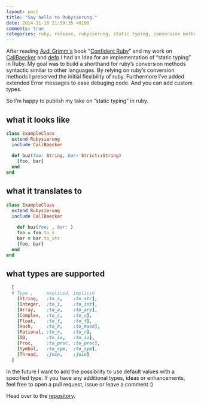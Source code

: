 ```yaml
---
layout: post
title: "Say hello to Rubysierung."
date: 2014-11-16 21:59:35 +0100
comments: true
categories: ruby, release, rubysierung, static typing, conversion methods
---
```


After reading [Avdi Grimm's](http://devblog.avdi.org/) book "[Confident Ruby](http://www.confidentruby.com/)” and my work on [CallBaecker](https://github.com/doodzik/CallBaecker) and [defp](https://github.com/doodzik/defp) I had an Idea for an implementation of “static typing” in Ruby.
My goal was to build a shorthand for ruby’s conversion methods syntactic similar to other languages.
By relying on ruby’s conversion methods I preserved the initial flexibility of ruby. Furthermore I’ve added extended Error messages to ease debuging code. And you can add custom types.

So I’m happy to publish my take on ”static typing” in ruby.

## what it looks like
```ruby
class ExampleClass
  extend Rubysierung
  include CallBaecker
  
  def buz(foo: String, bar: Strict::String)
    [foo, bar]
  end
end
```
## what it translates to
```ruby
class ExampleClass
  extend Rubysierung
  include CallBaecker
  
    def buz(foo: , bar: )
    foo = foo.to_s
    bar = bar.to_str
    [foo, bar]
  end
end
```
## what types are supported
```ruby
  [
  # Type ,     explicid, implicid
    [String,   :to_s,    :to_str],
    [Integer,  :to_i,    :to_int],
    [Array,    :to_a,    :to_ary],
    [Complex,  :to_c,    :to_c],
    [Float,    :to_f,    :to_f],
    [Hash,     :to_h,    :to_hash],
    [Rational, :to_r,    :to_r],
    [IO,       :to_io,   :to_io],
    [Proc,     :to_proc, :to_proc],
    [Symbol,   :to_sym,  :to_sym],
    [Thread,   :join,    :join]
  ]
```


In the future I want to add the possibility to use default values with a specified type. 
If you have any additional types, ideas or enhancements, feel free to open a pull request, issue or leave a comment :)

Head over to the [repository](https://github.com/doodzik/rubysierung).

